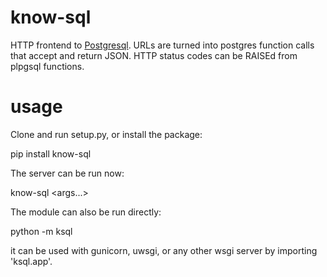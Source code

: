 know-sql
========

HTTP frontend to [Postgresql](http://www.postgresql.org/).  URLs are
turned into postgres function calls that accept and return JSON.  HTTP
status codes can be RAISEd from plpgsql functions.

usage
=====

Clone and run setup.py, or install the package:

  pip install know-sql

The server can be run now:

  know-sql <args...>

The module can also be run directly:

  python -m ksql

it can be used with gunicorn, uwsgi, or any other wsgi server by
importing 'ksql.app'.